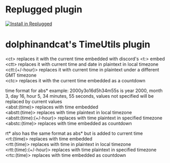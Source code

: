 # Replugged plugin

[![Install in Replugged](https://img.shields.io/badge/-Install%20in%20Replugged-blue?style=for-the-badge&logo=none)](https://replugged.dev/install?identifier=nosite.dolphinandcat.TimeUtils&source=github)

# dolphinandcat's TimeUtils plugin

\<ct> replaces it with the current time embedded with discord's <t:> embed <br/> \<ctt> replaces it
with current time and date in plaintext in local timezone <br/> \<ctt:(+/-hour)> replaces it with
current time in plaintext under a different GMT timezone <br/> \<ctc> replaces it with the current
time embedded as a countdown

time format for abs\* example: 2000y3o16d5h34m55s is year 2000, month 3, day 16, hour 5, 34 minutes,
55 seconds, values not specified will be replaced by current values <br/> \<abst:(time)> replaces
with time embedded <br/> \<abstt:(time)> replaces with time plaintext in local timezone <br/>
\<abstt:(time):(+/-hour)> replaces with time plaintext in specified timezone <br/> \<abstc:(time)>
replaces with time embedded as countdown <br/>

rt* also has the same format as abs* but is added to current time <br/> \<rt:(time)> replaces with
time embedded <br/> \<rtt:(time)> replaces with time in plaintext in local timezone <br/>
\<rtt:(time):(+/-hour)> replaces with time plaintext in specified timezone <br/> \<rtc:(time)>
replaces with time embedded as countdown <br/>
